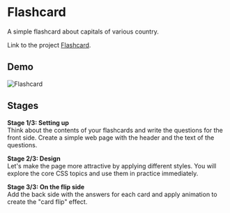 # Flashcard
A simple flashcard about capitals of various country. 

Link to the project [Flashcard](https://hyperskill.org/projects/115).

## Demo
![Flashcard](https://user-images.githubusercontent.com/63540951/127807085-bea125d4-9ce3-48aa-9e44-86ae1f40b236.gif)

## Stages
**Stage 1/3: Setting up**\
Think about the contents of your flashcards and write the questions for the front side. Create a simple web page with the header and the text of the questions.

**Stage 2/3: Design**\
Let's make the page more attractive by applying different styles. You will explore the core CSS topics and use them in practice immediately.

**Stage 3/3: On the flip side**\
Add the back side with the answers for each card and apply animation to create the "card flip" effect.
